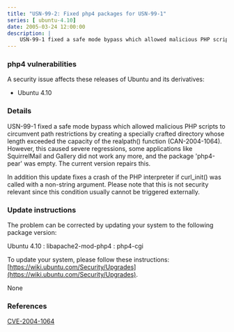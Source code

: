 ```yaml
---
title: "USN-99-2: Fixed php4 packages for USN-99-1"
series: [ ubuntu-4.10]
date: 2005-03-24 12:00:00
description: |
    USN-99-1 fixed a safe mode bypass which allowed malicious PHP scripts to circumvent path restrictions by creating a specially crafted directory whose length exceeded the capacity of the realpath() function (CAN-2004-1064). However, this caused severe regressions, some applications like SquirrelMail and Gallery did not work any more, and the package &#39;php4-pear&#39; was empty. The current version repairs this.
--- 
```

 
### php4 vulnerabilities

A security issue affects these releases of Ubuntu and its derivatives:

* Ubuntu 4.10

### Details

USN-99-1 fixed a safe mode bypass which allowed malicious PHP scripts to circumvent path restrictions by creating a specially crafted directory whose length exceeded the capacity of the realpath() function (CAN-2004-1064). However, this caused severe regressions, some applications like SquirrelMail and Gallery did not work any more, and the package &#39;php4-pear&#39; was empty. The current version repairs this.

In addition this update fixes a crash of the PHP interpreter if curl_init() was called with a non-string argument. Please note that this is not security relevant since this condition usually cannot be triggered externally.

### Update instructions

The problem can be corrected by updating your system to the following package version:

Ubuntu 4.10
 : libapache2-mod-php4 
 : php4-cgi 

To update your system, please follow these instructions: [https://wiki.ubuntu.com/Security/Upgrades](https://wiki.ubuntu.com/Security/Upgrades).

None

### References

 [CVE-2004-1064](http://people.ubuntu.com/~ubuntu-security/cve/CVE-2004-1064)
 
